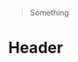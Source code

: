 <!-- TITLE: Economic Development -->
<!-- SUBTITLE: A quick summary of Economic Development -->
> Something
# Header